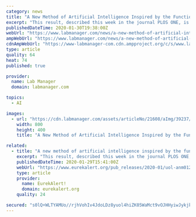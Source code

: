 ```yaml
---
category: news
title: "A New Method of Artificial Intelligence Inspired by the Functioning of the Human Brain"
excerpt: "This result, described this week in the journal PLOS ONE, is the result of an extremely fruitful collaboration between neuroscientists and artificial intelligence researchers at the University of Liège developing intelligent algorithms: two PhD researchers, Nicolas Vecoven and Antoine Wehenkel, as well as two professors, Damien Ernst ..."
publishedDateTime: 2020-01-30T19:38:00Z
webUrl: "https://www.labmanager.com/news/a-new-method-of-artificial-intelligence-inspired-by-the-functioning-of-the-human-brain-21608"
ampWebUrl: "https://www.labmanager.com/news/a-new-method-of-artificial-intelligence-inspired-by-the-functioning-of-the-human-brain-21608/amp"
cdnAmpWebUrl: "https://www-labmanager-com.cdn.ampproject.org/c/s/www.labmanager.com/news/a-new-method-of-artificial-intelligence-inspired-by-the-functioning-of-the-human-brain-21608/amp"
type: article
quality: 64
heat: 74
published: true

provider:
  name: Lab Manager
  domain: labmanager.com

topics:
  - AI

images:
  - url: "https://cdn.labmanager.com/assets/articleNo/21608/aImg/39237/artificial-intelligence-m.png"
    width: 800
    height: 400
    title: "A New Method of Artificial Intelligence Inspired by the Functioning of the Human Brain"

related:
  - title: "A new method of artificial intelligence inspired by the functioning of the human brain"
    excerpt: "This result, described this week in the journal PLOS ONE, is the result of an extremely fruitful collaboration between neuroscientists and artificial intelligence researchers at the University of Liège developing intelligent algorithms: two PhD researchers, Nicolas Vecoven and Antoine Wehenkel, as well as two professors, Damien Ernst ..."
    publishedDateTime: 2020-01-29T15:41:00Z
    webUrl: "https://www.eurekalert.org/pub_releases/2020-01/uol-anm012720.php"
    type: article
    provider:
      name: EurekAlert!
      domain: eurekalert.org
    quality: 24

secured: "s0lQ+WLTYAMUo//rjhVohIv4JdoLDz8yuol4hiZK05WaMct9vOJHHyiwJykjkmKmnl6Roz1C9/NopQia8ELKPDbUDPD1HVwwfVLp5uuHcDBb1qbPBP704O190w/oDVscGYgA1PrsSv2PzSA/FFUo9FEdEjmrB9+qidg0cnX/ZCaBZIDWlC0XA+toNCsvbMJyAYOgoKMEhYyqUEmTfXdYCWgzylXh8SgstwOmWh2tAkdC41n/RFV13rg43ntza4zeF+YvRuEbx3tT3WH2Dc+OtAoccBj3R/gPh1QVUjoPurxdLqZKsSft7niel1BEjx9qjQ4QWVX0hudWnfYNK3dsCue8IY7o5RHyM7W031WmgSeKzY9u7ug5w+elb8jQ1iAdbX9NP4YEnNk5urJsS9m9GZdGqotB3xBCINAdnjJLdTUvznNUg2uyWOgbLXNXucs/J1QzQPJ4oV5m6b/62a8I9nJxHm0SWGEVZJuwyhx0dSU=;EqLhtf9+HcvvTgBW3RcXuA=="
---
```


